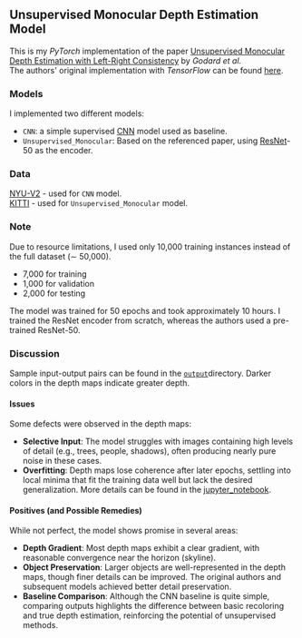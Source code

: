 ## Unsupervised Monocular Depth Estimation Model
This is my _PyTorch_ implementation of the paper [Unsupervised Monocular Depth Estimation with Left-Right Consistency](https://arxiv.org/abs/1609.03677) by _Godard et al._ <br>
The authors' original implementation with _TensorFlow_ can be found [here](https://github.com/mrharicot/monodepth).

### Models
I implemented two different models:
- `CNN`: a simple supervised [CNN](https://en.wikipedia.org/wiki/Convolutional_neural_network) model used as baseline.
- `Unsupervised_Monocular`: Based on the referenced paper, using [ResNet](https://arxiv.org/abs/1512.03385)-50 as the encoder.

### Data
[NYU-V2](https://cs.nyu.edu/~fergus/datasets/nyu_depth_v2.html) - used for `CNN` model. <br>
[KITTI](https://www.cvlibs.net/datasets/kitti/raw_data.php) - used for `Unsupervised_Monocular` model.

### Note
Due to resource limitations, I used only 10,000 training instances instead of the full dataset ($\sim$ 50,000).
- 7,000 for training
- 1,000 for validation
- 2,000 for testing
<!-- end of the list -->
The model was trained for 50 epochs and took approximately 10 hours. I trained the ResNet encoder from scratch, whereas the authors used a pre-trained ResNet-50.

### Discussion
Sample input-output pairs can be found in the [`output`](./Unsupervised_Monocular/src/output/)directory. Darker colors in the depth maps indicate greater depth.

#### Issues
Some defects were observed in the depth maps:
- **Selective Input**: The model struggles with images containing high levels of detail (e.g., trees, people, shadows), often producing nearly pure noise in these cases.
- **Overfitting**: Depth maps lose coherence after later epochs, settling into local minima that fit the training data well but lack the desired generalization. More details can be found in the [jupyter_notebook](./Unsupervised_Monocular/jupyter_notebook/unsupervised_monocular.ipynb).

#### Positives (and Possible Remedies)
While not perfect, the model shows promise in several areas:
- **Depth Gradient**: Most depth maps exhibit a clear gradient, with reasonable convergence near the horizon (skyline).
- **Object Preservation**: Larger objects are well-represented in the depth maps, though finer details can be improved. The original authors and subsequent models achieved better detail preservation.
- **Baseline Comparison**: Although the CNN baseline is quite simple, comparing outputs highlights the difference between basic recoloring and true depth estimation, reinforcing the potential of unsupervised methods.
